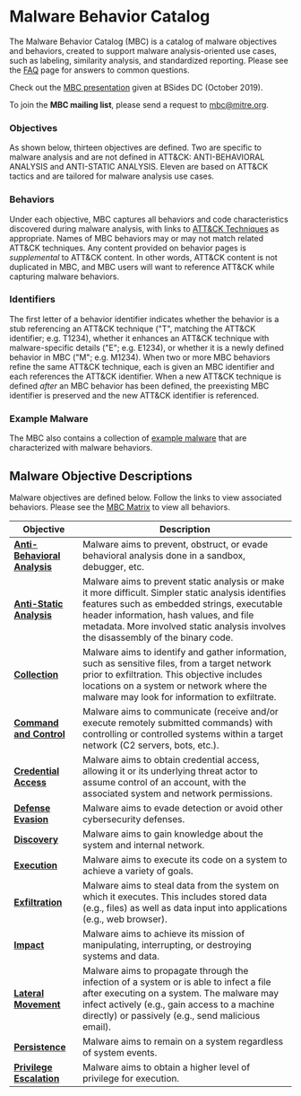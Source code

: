 # <a name="mbc"></a>Malware Behavior Catalog #
The Malware Behavior Catalog (MBC) is a catalog of malware objectives and behaviors, created to support malware analysis-oriented use cases, such as labeling, similarity analysis, and standardized reporting. Please see the [FAQ](https://github.com/MBCProject/mbc-markdown/blob/master/yfaq/README.md) page for answers to common questions.

Check out the [MBC presentation](https://www.youtube.com/watch?v=KY8Ty-0sdVU) given at BSides DC (October 2019).

To join the **MBC mailing list**, please send a request to mbc@mitre.org.

### Objectives ###
As shown below, thirteen objectives are defined. Two are specific to malware analysis and are not defined in ATT&CK: ANTI-BEHAVIORAL ANALYSIS and ANTI-STATIC ANALYSIS. Eleven are based on ATT&CK tactics and are tailored for malware analysis use cases. 

### Behaviors ###
Under each objective, MBC captures all behaviors and code characteristics discovered during malware analysis, with links to [ATT&CK Techniques](https://attack.mitre.org/techniques/enterprise/) as appropriate. Names of MBC behaviors may or may not match related ATT&CK techniques. Any content provided on behavior pages is *supplemental* to ATT&CK content. In other words, ATT&CK content is not duplicated in MBC, and MBC users will want to reference ATT&CK while capturing malware behaviors.

### <a name="ids"></a>Identifiers ###
The first letter of a behavior identifier indicates whether the behavior is a stub referencing an ATT&CK technique ("T", matching the ATT&CK identifier; e.g. T1234), whether it enhances an ATT&CK technique with malware-specific details ("E"; e.g. E1234), or whether it is a newly defined behavior in MBC ("M"; e.g. M1234). When two or more MBC behaviors refine the same ATT&CK technique, each is given an MBC identifier and each references the ATT&CK identifier. When a new ATT&CK technique is defined *after* an MBC behavior has been defined, the preexisting MBC identifier is preserved and the new ATT&CK identifier is referenced. 

### Example Malware ###
The MBC also contains a collection of [example malware](https://github.com/MBCProject/mbc-markdown/blob/master/xample-malware/) that are characterized with malware behaviors.

## Malware Objective Descriptions ##
Malware objectives are defined below. Follow the links to view associated behaviors. Please see the [MBC Matrix](http://maecproject.github.io/ema/index.html) to view all behaviors.

|**Objective**|**Description**|
|------------------------------------------------------------------|----------------------------|
|[**Anti-Behavioral Analysis**](https://github.com/MBCProject/mbc-markdown/blob/master/anti-behavioral-analysis/README.md) |Malware aims to prevent, obstruct, or evade behavioral analysis done in a sandbox, debugger, etc.|
|[**Anti-Static Analysis**](https://github.com/MBCProject/mbc-markdown/blob/master/anti-static-analysis/README.md)| Malware aims to prevent static analysis or make it more difficult. Simpler static analysis identifies features such as embedded strings, executable header information, hash values, and file metadata. More involved static analysis involves the disassembly of the binary code.|
|[**Collection**](https://github.com/MBCProject/mbc-markdown/blob/master/collection/README.md) | Malware aims to identify and gather information, such as sensitive files, from a target network prior to exfiltration. This objective includes locations on a system or network where the malware may look for information to exfiltrate.|
|[**Command and Control**](https://github.com/MBCProject/mbc-markdown/blob/master/command-and-control/README.md) |Malware aims to communicate (receive and/or execute remotely submitted commands) with controlling or controlled systems within a target network (C2 servers, bots, etc.).|
|[**Credential Access**](https://github.com/MBCProject/mbc-markdown/blob/master/credential-access/README.md)|Malware aims to obtain credential access, allowing it or its underlying threat actor to assume control of an account, with the associated system and network permissions.|
|[**Defense Evasion**](https://github.com/MBCProject/mbc-markdown/blob/master/defense-evasion/README.md)|Malware aims to evade detection or avoid other cybersecurity defenses.|
|[**Discovery**](https://github.com/MBCProject/mbc-markdown/blob/master/discovery/README.md)|Malware aims to gain knowledge about the system and internal network.|
|[**Execution**](https://github.com/MBCProject/mbc-markdown/blob/master/execution/README.md)| Malware aims to execute its code on a system to achieve a variety of goals.|
|[**Exfiltration**](https://github.com/MBCProject/mbc-markdown/blob/master/exfiltration/README.md)|  Malware aims to steal data from the system on which it executes. This includes stored data (e.g., files) as well as data input into applications (e.g., web browser).|
|[**Impact**](https://github.com/MBCProject/mbc-markdown/blob/master/impact/README.md)| Malware aims to achieve its mission of manipulating, interrupting, or destroying systems and data.|
|[**Lateral Movement**](https://github.com/MBCProject/mbc-markdown/blob/master/lateral-movement/README.md)|Malware aims to propagate through the infection of a system or is able to infect a file after executing on a system. The malware may infect actively (e.g., gain access to a machine directly) or passively (e.g., send malicious email).|
|[**Persistence**](https://github.com/MBCProject/mbc-markdown/blob/master/persistence/README.md)|Malware aims to remain on a system regardless of system events.|
|[**Privilege Escalation**](https://github.com/MBCProject/mbc-markdown/blob/master/privilege-escalation/README.md)|Malware aims to obtain a higher level of privilege for execution.|

